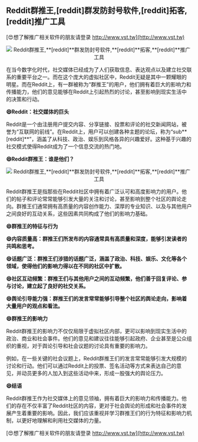 ## **Reddit群推王,**[reddit]**群发防封号软件,**[reddit]**拓客,**[reddit]**推广工具**

[😍想了解推广相关软件的朋友请登录 http://www.vst.tw](http://www.vst.tw)

 <center><img src="https://vst.tw/MP4/tuiguang/png/1.png" alt="Reddit群推王,**[reddit]**群发防封号软件,**[reddit]**拓客,**[reddit]**推广工具"></center>

在当今数字化时代，社交媒体已经成为了人们获取信息、表达观点以及建立社交联系的重要平台之一。而在这个庞大的虚拟社区中，Reddit无疑是其中一颗耀眼的明星。而在Reddit上，有一群被称为“群推王”的用户，他们拥有着巨大的影响力和传播能力，他们的意见能够在Reddit上引起热烈的讨论，甚至影响到现实生活中的决策和行动。

**😄Reddit：社交媒体的巨头**

Reddit是一个由注册用户提交内容、分享链接、投票和评论的社交新闻网站，被誉为“互联网的前线”。在Reddit上，用户可以创建各种主题的论坛，称为“sub**[reddit]**”，涵盖了从科技、政治、娱乐到风格各异的兴趣爱好。这种基于兴趣的社交模式使得Reddit成为了一个信息交流的热门地。

**😄Reddit群推王：谁是他们？**

 <center><img src="https://vst.tw/MP4/tuiguang/png/1.png" alt="Reddit群推王,**[reddit]**群发防封号软件,**[reddit]**拓客,**[reddit]**推广工具"></center>

Reddit群推王是指那些在Reddit社区中拥有着广泛认可和高度影响力的用户。他们的帖子和评论常常能够引发大量的关注和讨论，甚至影响到整个社区的舆论走向。群推王们通常拥有高质量的内容创作能力、深厚的专业知识、以及与其他用户之间良好的互动关系，这些因素共同构成了他们的影响力基础。

**😄群推王的特征与行为**

**😄内容质量高：群推王们所发布的内容通常具有高质量和深度，能够引发读者的共鸣和思考。**

**😄话题广泛：群推王们涉猎的话题广泛，涵盖了政治、科技、娱乐、文化等各个领域，使得他们的影响力得以在不同的社区中扩散。**

**😄社区互动频繁：群推王们与其他用户之间的互动频繁，他们善于回复评论、参与讨论，建立起了良好的社交关系。**

**😄舆论引导能力强：群推王们的发言常常能够引导整个社区的舆论走向，影响着大量用户的观点和看法。**

**😄群推王的影响力**

Reddit群推王的影响力不仅仅局限于虚拟社区内部，更可以影响到现实生活中的政治、商业和社会事件。他们的意见和建议往往能够引起政府、企业甚至是公众组织的重视，对于舆论引导和社会议题的讨论具有重要的影响力。

例如，在一些关键的社会议题上，Reddit群推王们的发言常常能够引发大规模的讨论和行动。他们可以通过Reddit上的投票、签名活动等方式来表达自己的意见，并动员更多的人加入到这些活动中来，形成一股强大的舆论压力。

**😄结语**

Reddit群推王作为社交媒体上的意见领袖，拥有着巨大的影响力和传播能力。他们的存在不仅丰富了Reddit社区的内容，更对于社会舆论的形成和社会事件的发展产生着重要的影响。因此，我们应该重视并学习群推王们的行为特征和影响力机制，以更好地理解和利用社交媒体的力量。

[😍想了解推广相关软件的朋友请登录 http://www.vst.tw](http://www.vst.tw)



